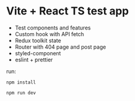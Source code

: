 
# Vite + React TS test app

- Test components and features
- Custom hook with API fetch
- Redux toolkit state
- Router with 404 page and post page
- styled-component
- eslint + prettier

run:

```
npm install

npm run dev
```
